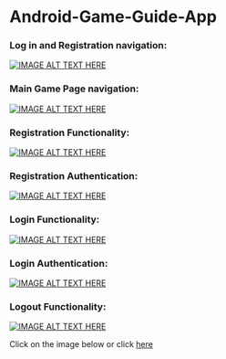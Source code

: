 # Android-Game-Guide-App
### Log in and Registration navigation:
[![IMAGE ALT TEXT HERE](https://i.imgur.com/YnE3pIO.png)](https://drive.google.com/open?id=1wOjCDGIiruikBMlnYNrBMnjbDnk8nYTl)

### Main Game Page navigation:
[![IMAGE ALT TEXT HERE](https://i.imgur.com/VPutaOe.jpg)](https://drive.google.com/open?id=1wOjCDGIiruikBMlnYNrBMnjbDnk8nYTl)

### Registration Functionality:
[![IMAGE ALT TEXT HERE](https://i.imgur.com/2vhQOGx.jpg)](https://drive.google.com/open?id=1wOjCDGIiruikBMlnYNrBMnjbDnk8nYTl)

### Registration Authentication:
[![IMAGE ALT TEXT HERE](https://i.imgur.com/GPw6sqJ.jpg)](https://drive.google.com/open?id=1wOjCDGIiruikBMlnYNrBMnjbDnk8nYTl)

### Login Functionality:
[![IMAGE ALT TEXT HERE](https://i.imgur.com/izuDC28.jpg)](https://drive.google.com/open?id=1wOjCDGIiruikBMlnYNrBMnjbDnk8nYTl)

### Login Authentication:
[![IMAGE ALT TEXT HERE](https://i.imgur.com/HHswvcY.jpg)](https://drive.google.com/open?id=1wOjCDGIiruikBMlnYNrBMnjbDnk8nYTl)

### Logout Functionality:
[![IMAGE ALT TEXT HERE](https://i.imgur.com/VPutaOe.jpg)](https://drive.google.com/open?id=1wOjCDGIiruikBMlnYNrBMnjbDnk8nYTl)


Click on the image below or click [here](https://drive.google.com/open?id=1wOjCDGIiruikBMlnYNrBMnjbDnk8nYTl)
